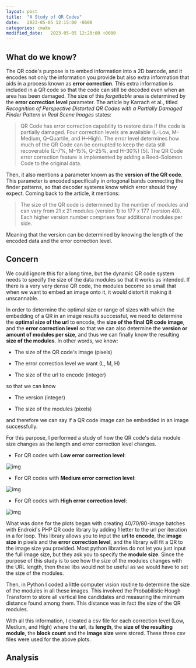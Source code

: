 ```yaml
---
layout: post
title:  "A Study of QR Codes"
date:   2023-05-05 12:15:00 -0600
categories: cmake
modified_date:   2023-05-05 12:20:00 +0000
---
```


## What do we  know?

The QR code's purpose is to embed information into a 2D barcode, and it encodes not only the information you provide but also extra information that aids in a process known as **error correction**. This extra information is included in a QR code so that the code can still be decoded even when an area has been damaged. The size of this *forgettable* area is determined by the **error correction level** parameter. The article by Karrach et al., titled *Recognition of Perspective Distorted QR Codes with a Partially Damaged Finder Pattern in Real Scene Images* states:

> QR Code has error correction capability to restore data if the code is partially damaged. Four correction levels are available (L–Low, M–Medium, Q–Quartile, and H–High). The error level determines how much of the QR Code can be corrupted to keep the data still recoverable (L–7%, M–15%, Q–25%, and H–30%) [5]. The QR Code error correction feature is implemented by adding a Reed–Solomon Code to the original data.

Then, it also mentions a parameter known as the **version of the QR code**. This parameter is encoded specifically in ortogonal bands connecting the finder patterns, so that decoder systems know which error should they expect. Coming back to the article, it mentions:

> The size of the QR code is determined by the number of modules and can vary from 21 x 21 modules (version 1) to 177 x 177 (version 40). Each higher version number comprises four additional modules per side.

Meaning that the version can be determined by knowing the length of the encoded data and the error correction level. 

## Concern

We could ignore this for a long time, but the dynamic QR code system needs to specify the size of the data modules so that it works as intended. If there is a very very dense QR code, the modules become so small that when we want to embed an image onto it, it would distort it making it unscannable.

In order to determine the optimal size or range of sizes with which the embedding of a QR in an image results successful, we need to determine the **optimal size of the url** to encode, the **size of the final QR code image**, and the **error correction level** so that we can also determine the **version or amount of modules per size**, and thus we can finally know the resulting **size of the modules**. In other words, we know:

- The size of the QR code's image (pixels)

- The error correction level we want (L, M, H)

- The size of the url to encode (integer)

so that we can know

- The version (integer)

- The size of the modules (pixels)

and therefore we can say if a QR code image can be embedded in an image successfully.

For this purpose, I performed a study of how the QR code's data module size changes as the length and error correction level changes. 

- For QR codes with **Low error correction level**:

![img]({{site.url}}/img/7/qr-study_low.png)

- For QR codes with **Medium error correction level**:

![img]({{site.url}}/img/7/qr-study_medium.png)

- For QR codes with **High error correction level**:

![img]({{site.url}}/img/7/qr-study_high.png)

What was done for the plots began with creating 40/70/80-image batches with Endroid's PHP QR code library by adding 1 letter to the url per iteration in a for loop. This library allows you to input the **url to encode**, the **image size** in pixels and the **error correction level**, and the library will fit a QR to the image size you provided. Most python libraries do not let you just input the full image size, but they ask you to specify the **module size**. Since the purpose of this study is to see how the size of the modules changes with the URL length, then these libs would not be useful as we would have to set the size of the modules. 

Then, in Python I coded a little computer vision routine to determine the size of the modules in all these images. This involved the Probabilistic Hough Transform to store all vertical line candidates and measuring the minimum distance found among them. This distance was in fact the size of the QR modules. 

With all this information, I created a csv file for each correction level (Low, Medium, and High) where the **url**, its **length**, the **size of the resulting module**, the **block count** and the **image size** were stored. These three csv files were used for the above plots.

## Analysis

